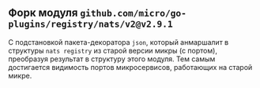 ## Форк модуля `github.com/micro/go-plugins/registry/nats/v2@v2.9.1`

C подстановкой пакета-декоратора `json`, который анмаршалит в структуры `nats registry` из старой версии микры (с портом), преобразуя результат в структуру этого модуля. Тем самым достигается видимость портов микросервисов, работающих на старой микре.